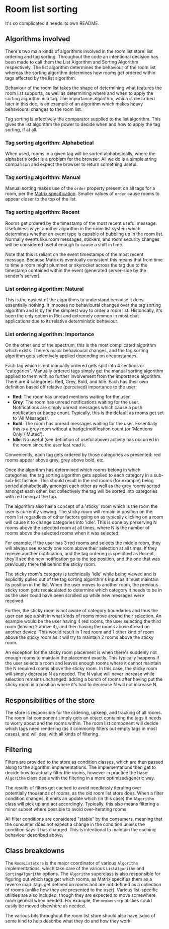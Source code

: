 # Room list sorting

It's so complicated it needs its own README.

## Algorithms involved

There's two main kinds of algorithms involved in the room list store: list ordering and tag sorting.
Throughout the code an intentional decision has been made to call them the List Algorithm and Sorting
Algorithm respectively. The list algorithm determines the behaviour of the room list whereas the sorting
algorithm determines how rooms get ordered within tags affected by the list algorithm.

Behaviour of the room list takes the shape of determining what features the room list supports, as well
as determining where and when to apply the sorting algorithm in a tag. The importance algorithm, which
is described later in this doc, is an example of an algorithm which makes heavy behavioural changes
to the room list.

Tag sorting is effectively the comparator supplied to the list algorithm. This gives the list algorithm
the power to decide when and how to apply the tag sorting, if at all.

### Tag sorting algorithm: Alphabetical

When used, rooms in a given tag will be sorted alphabetically, where the alphabet's order is a problem
for the browser. All we do is a simple string comparison and expect the browser to return something
useful.

### Tag sorting algorithm: Manual

Manual sorting makes use of the `order` property present on all tags for a room, per the 
[Matrix specification](https://matrix.org/docs/spec/client_server/r0.6.0#room-tagging). Smaller values
of `order` cause rooms to appear closer to the top of the list.

### Tag sorting algorithm: Recent

Rooms get ordered by the timestamp of the most recent useful message. Usefulness is yet another algorithm
in the room list system which determines whether an event type is capable of bubbling up in the room list.
Normally events like room messages, stickers, and room security changes will be considered useful enough
to cause a shift in time.

Note that this is reliant on the event timestamps of the most recent message. Because Matrix is eventually
consistent this means that from time to time a room might plummet or skyrocket across the tag due to the
timestamp contained within the event (generated server-side by the sender's server).

### List ordering algorithm: Natural

This is the easiest of the algorithms to understand because it does essentially nothing. It imposes no
behavioural changes over the tag sorting algorithm and is by far the simplest way to order a room list.
Historically, it's been the only option in Riot and extremely common in most chat applications due to
its relative deterministic behaviour.

### List ordering algorithm: Importance

On the other end of the spectrum, this is the most complicated algorithm which exists. There's major
behavioural changes, and the tag sorting algorithm gets selectively applied depending on circumstances.

Each tag which is not manually ordered gets split into 4 sections or "categories". Manually ordered tags
simply get the manual sorting algorithm applied to them with no further involvement from the importance
algorithm. There are 4 categories: Red, Grey, Bold, and Idle. Each has their own definition based off
relative (perceived) importance to the user:

* **Red**: The room has unread mentions waiting for the user.
* **Grey**: The room has unread notifications waiting for the user. Notifications are simply unread
  messages which cause a push notification or badge count. Typically, this is the default as rooms get
  set to 'All Messages'.
* **Bold**: The room has unread messages waiting for the user. Essentially this is a grey room without
  a badge/notification count (or 'Mentions Only'/'Muted').
* **Idle**: No useful (see definition of useful above) activity has occurred in the room since the user 
  last read it.

Conveniently, each tag gets ordered by those categories as presented: red rooms appear above grey, grey
above bold, etc.

Once the algorithm has determined which rooms belong in which categories, the tag sorting algorithm
gets applied to each category in a sub-sub-list fashion. This should result in the red rooms (for example)
being sorted alphabetically amongst each other as well as the grey rooms sorted amongst each other, but 
collectively the tag will be sorted into categories with red being at the top.

<!-- TODO: Implement sticky rooms as described below -->

The algorithm also has a concept of a 'sticky' room which is the room the user is currently viewing.
The sticky room will remain in position on the room list regardless of other factors going on as typically
clicking on a room will cause it to change categories into 'idle'. This is done by preserving N rooms
above the selected room at all times, where N is the number of rooms above the selected rooms when it was
selected.

For example, if the user has 3 red rooms and selects the middle room, they will always see exactly one
room above their selection at all times. If they receive another notification, and the tag ordering is 
specified as Recent, they'll see the new notification go to the top position, and the one that was previously
there fall behind the sticky room.

The sticky room's category is technically 'idle' while being viewed and is explicitly pulled out of the
tag sorting algorithm's input as it must maintain its position in the list. When the user moves to another
room, the previous sticky room gets recalculated to determine which category it needs to be in as the user
could have been scrolled up while new messages were received.

Further, the sticky room is not aware of category boundaries and thus the user can see a shift in what 
kinds of rooms move around their selection. An example would be the user having 4 red rooms, the user 
selecting the third room (leaving 2 above it), and then having the rooms above it read on another device. 
This would result in 1 red room and 1 other kind of room above the sticky room as it will try to maintain 
2 rooms above the sticky room.

An exception for the sticky room placement is when there's suddenly not enough rooms to maintain the placement
exactly. This typically happens if the user selects a room and leaves enough rooms where it cannot maintain
the N required rooms above the sticky room. In this case, the sticky room will simply decrease N as needed.
The N value will never increase while selection remains unchanged: adding a bunch of rooms after having 
put the sticky room in a position where it's had to decrease N will not increase N.

## Responsibilities of the store

The store is responsible for the ordering, upkeep, and tracking of all rooms. The room list component simply gets 
an object containing the tags it needs to worry about and the rooms within. The room list component will 
decide which tags need rendering (as it commonly filters out empty tags in most cases), and will deal with 
all kinds of filtering.

## Filtering

Filters are provided to the store as condition classes, which are then passed along to the algorithm
implementations. The implementations then get to decide how to actually filter the rooms, however in
practice the base `Algorithm` class deals with the filtering in a more optimized/generic way.

The results of filters get cached to avoid needlessly iterating over potentially thousands of rooms,
as the old room list store does. When a filter condition changes, it emits an update which (in this
case) the `Algorithm` class will pick up and act accordingly. Typically, this also means filtering a 
minor subset where possible to avoid over-iterating rooms.

All filter conditions are considered "stable" by the consumers, meaning that the consumer does not
expect a change in the condition unless the condition says it has changed. This is intentional to
maintain the caching behaviour described above.

## Class breakdowns

The `RoomListStore` is the major coordinator of various `Algorithm` implementations, which take care 
of the various `ListAlgorithm` and `SortingAlgorithm` options. The `Algorithm` superclass is also 
responsible for figuring out which tags get which rooms, as Matrix specifies them as a reverse map: 
tags get defined on rooms and are not defined as a collection of rooms (unlike how they are presented 
to the user). Various list-specific utilities are also included, though they are expected to move 
somewhere more general when needed. For example, the `membership` utilities could easily be moved 
elsewhere as needed.

The various bits throughout the room list store should also have jsdoc of some kind to help describe
what they do and how they work.
